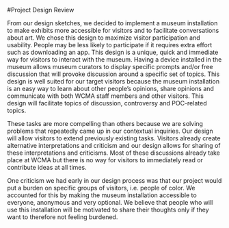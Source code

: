 #Project Design Review

From our design sketches, we decided to implement a museum installation to make exhibits more accessible for visitors and to facilitate conversations about art. We chose this design to maximize visitor participation and usability. People may be less likely to participate if it requires extra effort such as downloading an app. This design is a unique, quick and immediate way for visitors to interact with the museum. Having a device installed in the museum allows museum curators to display specific prompts and/or free discussion that will provoke discussion around a specific set of topics. This design is well suited for our target visitors because the museum installation is an easy way to learn about other people’s opinions, share opinions and communicate with both WCMA staff members and other visitors. This design will facilitate topics of discussion, controversy and POC-related topics. 

These tasks are more compelling than others because we are solving problems that repeatedly came up in our contextual inquiries. Our design will allow visitors to extend previously existing tasks. Visitors already create alternative interpretations and criticism and our design allows for sharing of these interpretations and criticisms. Most of these discussions already take place at WCMA but there is no way for visitors to immediately read or contribute ideas at all times.

One criticism we had early in our design process was that our project would put a burden on specific groups of visitors, i.e. people of color. We accounted for this by making the museum installation accessible to everyone, anonymous and very optional. We believe that people who will use this installation will be motivated to share their thoughts only if they want to therefore not feeling burdened. 
